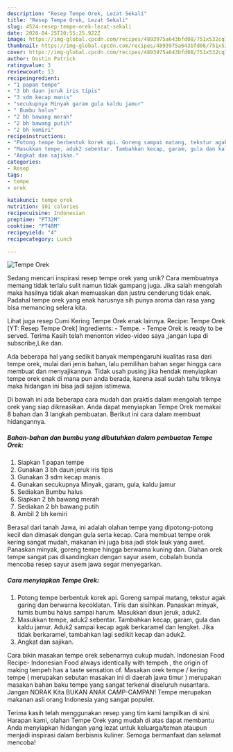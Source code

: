 ```yaml
---
description: "Resep Tempe Orek, Lezat Sekali"
title: "Resep Tempe Orek, Lezat Sekali"
slug: 4524-resep-tempe-orek-lezat-sekali
date: 2020-04-25T10:55:25.922Z
image: https://img-global.cpcdn.com/recipes/4893975a643bfd08/751x532cq70/tempe-orek-foto-resep-utama.jpg
thumbnail: https://img-global.cpcdn.com/recipes/4893975a643bfd08/751x532cq70/tempe-orek-foto-resep-utama.jpg
cover: https://img-global.cpcdn.com/recipes/4893975a643bfd08/751x532cq70/tempe-orek-foto-resep-utama.jpg
author: Dustin Patrick
ratingvalue: 3
reviewcount: 13
recipeingredient:
- "1 papan tempe"
- "3 bh daun jeruk iris tipis"
- "3 sdm kecap manis"
- "secukupnya Minyak garam gula kaldu jamur"
- " Bumbu halus"
- "2 bh bawang merah"
- "2 bh bawang putih"
- "2 bh kemiri"
recipeinstructions:
- "Potong tempe berbentuk korek api. Goreng sampai matang, tekstur agak garing dan berwarna kecoklatan. Tiris dan sisihkan. Panaskan minyak, tumis bumbu halus sampai harum. Masukkan daun jeruk, aduk2."
- "Masukkan tempe, aduk2 sebentar. Tambahkan kecap, garam, gula dan kaldu jamur. Aduk2 sampai kecap agak berkaramel dan lengket. Jika tidak berkaramel, tambahkan lagi sedikit kecap dan aduk2."
- "Angkat dan sajikan."
categories:
- Resep
tags:
- tempe
- orek

katakunci: tempe orek 
nutrition: 101 calories
recipecuisine: Indonesian
preptime: "PT32M"
cooktime: "PT48M"
recipeyield: "4"
recipecategory: Lunch

---
```



![Tempe Orek](https://img-global.cpcdn.com/recipes/4893975a643bfd08/751x532cq70/tempe-orek-foto-resep-utama.jpg)

Sedang mencari inspirasi resep tempe orek yang unik? Cara membuatnya memang tidak terlalu sulit namun tidak gampang juga. Jika salah mengolah maka hasilnya tidak akan memuaskan dan justru cenderung tidak enak. Padahal tempe orek yang enak harusnya sih punya aroma dan rasa yang bisa memancing selera kita.

Lihat juga resep Cumi Kering Tempe Orek enak lainnya. Recipe: Tempe Orek [YT: Resep Tempe Orek] Ingredients: - Tempe. - Tempe Orek is ready to be served. Terima Kasih telah menonton video-video saya ,jangan lupa di subscribe,Like dan.

Ada beberapa hal yang sedikit banyak mempengaruhi kualitas rasa dari tempe orek, mulai dari jenis bahan, lalu pemilihan bahan segar hingga cara membuat dan menyajikannya. Tidak usah pusing jika hendak menyiapkan tempe orek enak di mana pun anda berada, karena asal sudah tahu triknya maka hidangan ini bisa jadi sajian istimewa.


Di bawah ini ada beberapa cara mudah dan praktis dalam mengolah tempe orek yang siap dikreasikan. Anda dapat menyiapkan Tempe Orek memakai 8 bahan dan 3 langkah pembuatan. Berikut ini cara dalam membuat hidangannya.

<!--inarticleads1-->

##### Bahan-bahan dan bumbu yang dibutuhkan dalam pembuatan Tempe Orek:

1. Siapkan 1 papan tempe
1. Gunakan 3 bh daun jeruk iris tipis
1. Gunakan 3 sdm kecap manis
1. Gunakan secukupnya Minyak, garam, gula, kaldu jamur
1. Sediakan  Bumbu halus
1. Siapkan 2 bh bawang merah
1. Sediakan 2 bh bawang putih
1. Ambil 2 bh kemiri


Berasal dari tanah Jawa, ini adalah olahan tempe yang dipotong-potong kecil dan dimasak dengan gula serta kecap. Cara membuat tempe orek kering sangat mudah, makanan ini juga bisa jadi stok lauk yang awet. Panaskan minyak, goreng tempe hingga berwarna kuning dan. Olahan orek tempe sangat pas disandingkan dengan sayur asem, cobalah bunda mencoba resep sayur asem jawa segar menyegarkan. 

<!--inarticleads2-->

##### Cara menyiapkan Tempe Orek:

1. Potong tempe berbentuk korek api. Goreng sampai matang, tekstur agak garing dan berwarna kecoklatan. Tiris dan sisihkan. Panaskan minyak, tumis bumbu halus sampai harum. Masukkan daun jeruk, aduk2.
1. Masukkan tempe, aduk2 sebentar. Tambahkan kecap, garam, gula dan kaldu jamur. Aduk2 sampai kecap agak berkaramel dan lengket. Jika tidak berkaramel, tambahkan lagi sedikit kecap dan aduk2.
1. Angkat dan sajikan.


Cara bikin masakan tempe orek sebenarnya cukup mudah. Indonesian Food Recipe- Indonesian Food always identically with tempeh , the origin of making tempeh has a taste sensation of. Masakan orek tempe / kering tempe ( merupakan sebutan masakan ini di daerah jawa timur ) merupakan masakan bahan baku tempe yang sangat terkenal diseluruh nusantara. Jangan NORAK Kita BUKAN ANAK CAMP-CAMPAN! Tempe merupakan makanan asli orang Indonesia yang sangat populer. 

Terima kasih telah menggunakan resep yang tim kami tampilkan di sini. Harapan kami, olahan Tempe Orek yang mudah di atas dapat membantu Anda menyiapkan hidangan yang lezat untuk keluarga/teman ataupun menjadi inspirasi dalam berbisnis kuliner. Semoga bermanfaat dan selamat mencoba!
